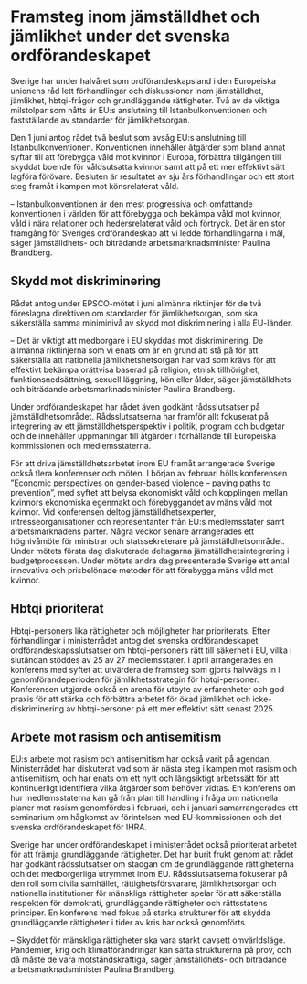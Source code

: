 # Framsteg inom jämställdhet och jämlikhet under det svenska ordförandeskapet

Sverige har under halvåret som ordförandeskapsland i den Europeiska unionens råd lett förhandlingar och diskussioner inom jämställdhet, jämlikhet, hbtqi-frågor och grundläggande rättigheter. Två av de viktiga milstolpar som nåtts är EU:s anslutning till Istanbulkonventionen och fastställande av standarder för jämlikhetsorgan.

Den 1 juni antog rådet två beslut som avsåg EU:s anslutning till Istanbulkonventionen. Konventionen innehåller åtgärder som bland annat syftar till att förebygga våld mot kvinnor i Europa, förbättra tillgången till skyddat boende för våldsutsatta kvinnor samt att på ett mer effektivt sätt lagföra förövare. Besluten är resultatet av sju års förhandlingar och ett stort steg framåt i kampen mot könsrelaterat våld.

– Istanbulkonventionen är den mest progressiva och omfattande konventionen i världen för att förebygga och bekämpa våld mot kvinnor, våld i nära relationer och hedersrelaterat våld och förtryck. Det är en stor framgång för Sveriges ordförandeskap att vi ledde förhandlingarna i mål, säger jämställdhets- och biträdande arbetsmarknadsminister Paulina Brandberg.

## Skydd mot diskriminering

Rådet antog under EPSCO-mötet i juni allmänna riktlinjer för de två föreslagna direktiven om standarder för jämlikhetsorgan, som ska säkerställa samma miniminivå av skydd mot diskriminering i alla EU-länder.

– Det är viktigt att medborgare i EU skyddas mot diskriminering. De allmänna riktlinjerna som vi enats om är en grund att stå på för att säkerställa att nationella jämlikhetshetsorgan har vad som krävs för att effektivt bekämpa orättvisa baserad på religion, etnisk tillhörighet, funktionsnedsättning, sexuell läggning, kön eller ålder, säger jämställdhets- och biträdande arbetsmarknadsminister Paulina Brandberg.

Under ordförandeskapet har rådet även godkänt rådsslutsatser på jämställdhetsområdet. Rådsslutsatserna har framför allt fokuserat på integrering av ett jämställdhetsperspektiv i politik, program och budgetar och de innehåller uppmaningar till åtgärder i förhållande till Europeiska kommissionen och medlemsstaterna.

För att driva jämställdhetsarbetet inom EU framåt arrangerade Sverige också flera konferenser och möten. I början av februari hölls konferensen ”Economic perspectives on gender-based violence – paving paths to prevention”, med syftet att belysa ekonomiskt våld och kopplingen mellan kvinnors ekonomiska egenmakt och förebyggandet av mäns våld mot kvinnor. Vid konferensen deltog jämställdhetsexperter, intresseorganisationer och representanter från EU:s medlemsstater samt arbetsmarknadens parter. Några veckor senare arrangerades ett högnivåmöte för ministrar och statssekreterare på jämställdhetsområdet. Under mötets första dag diskuterade deltagarna jämställdhetsintegrering i budgetprocessen. Under mötets andra dag presenterade Sverige ett antal innovativa och prisbelönade metoder för att förebygga mäns våld mot kvinnor.

## Hbtqi prioriterat

Hbtqi-personers lika rättigheter och möjligheter har prioriterats. Efter förhandlingar i ministerrådet antog det svenska ordförandeskapet ordförandeskapsslutsatser om hbtqi-personers rätt till säkerhet i EU, vilka i slutändan stöddes av 25 av 27 medlemsstater. I april arrangerades en konferens med syftet att utvärdera de framsteg som gjorts halvvägs in i genomförandeperioden för jämlikhetsstrategin för hbtqi-personer. Konferensen utgjorde också en arena för utbyte av erfarenheter och god praxis för att stärka och förbättra arbetet för ökad jämlikhet och icke-diskriminering av hbtqi-personer på ett mer effektivt sätt senast 2025.

## Arbete mot rasism och antisemitism

EU:s arbete mot rasism och antisemitism har också varit på agendan. Ministerrådet har diskuterat vad som är nästa steg i kampen mot rasism och antisemitism, och har enats om ett nytt och långsiktigt arbetssätt för att kontinuerligt identifiera vilka åtgärder som behöver vidtas. En konferens om hur medlemsstaterna kan gå från plan till handling i fråga om nationella planer mot rasism genomfördes i februari, och i januari samarrangerades ett seminarium om hågkomst av förintelsen med EU-kommissionen och det svenska ordförandeskapet för IHRA.

Sverige har under ordförandeskapet i ministerrådet också prioriterat arbetet för att främja grundläggande rättigheter. Det har burit frukt genom att rådet har godkänt rådsslutsatser om stadgan om de grundläggande rättigheterna och det medborgerliga utrymmet inom EU. Rådsslutsatserna fokuserar på den roll som civila samhället, rättighetsförsvarare, jämlikhetsorgan och nationella institutioner för mänskliga rättigheter spelar för att säkerställa respekten för demokrati, grundläggande rättigheter och rättsstatens principer. En konferens med fokus på starka strukturer för att skydda grundläggande rättigheter i tider av kris har också genomförts.

– Skyddet för mänskliga rättigheter ska vara starkt oavsett omvärldsläge. Pandemier, krig och klimatförändringar kan sätta strukturerna på prov, och då måste de vara motståndskraftiga, säger jämställdhets- och biträdande arbetsmarknadsminister Paulina Brandberg.
